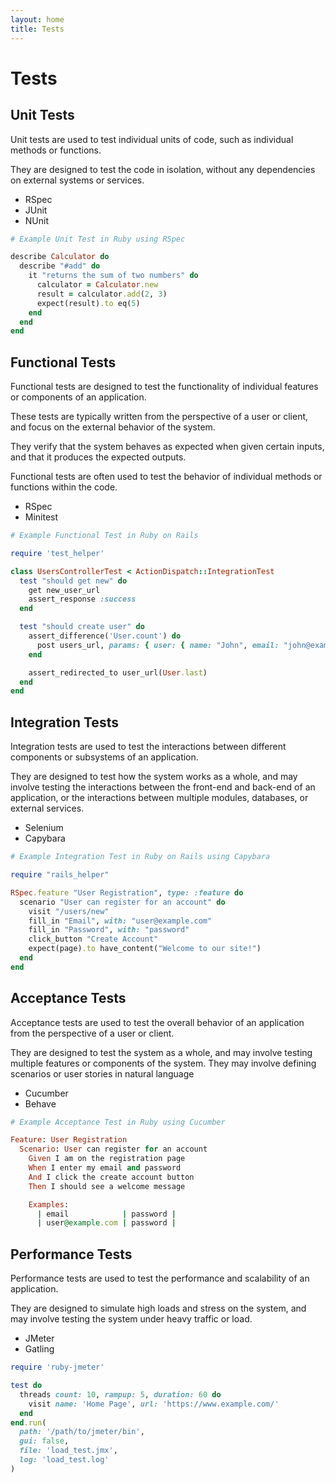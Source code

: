 ```yaml
---
layout: home
title: Tests
---
```


# Tests

## Unit Tests

Unit tests are used to test individual units of code, such as individual methods or functions. 

They are designed to test the code in isolation, without any dependencies on external systems or services.

- RSpec
- JUnit
- NUnit

```ruby
# Example Unit Test in Ruby using RSpec

describe Calculator do
  describe "#add" do
    it "returns the sum of two numbers" do
      calculator = Calculator.new
      result = calculator.add(2, 3)
      expect(result).to eq(5)
    end
  end
end
```

## Functional Tests

Functional tests are designed to test the functionality of individual features or components of an application. 

These tests are typically written from the perspective of a user or client, and focus on the external behavior of the system. 

They verify that the system behaves as expected when given certain inputs, and that it produces the expected outputs. 

Functional tests are often used to test the behavior of individual methods or functions within the code.

- RSpec 
- Minitest

```ruby
# Example Functional Test in Ruby on Rails

require 'test_helper'

class UsersControllerTest < ActionDispatch::IntegrationTest
  test "should get new" do
    get new_user_url
    assert_response :success
  end

  test "should create user" do
    assert_difference('User.count') do
      post users_url, params: { user: { name: "John", email: "john@example.com", password: "password" } }
    end

    assert_redirected_to user_url(User.last)
  end
end
```

## Integration Tests

Integration tests are used to test the interactions between different components or subsystems of an application. 

They are designed to test how the system works as a whole, and may involve testing the interactions between the front-end and back-end of an application, or the interactions between multiple modules, databases, or external services. 

- Selenium
- Capybara

```ruby
# Example Integration Test in Ruby on Rails using Capybara

require "rails_helper"

RSpec.feature "User Registration", type: :feature do
  scenario "User can register for an account" do
    visit "/users/new"
    fill_in "Email", with: "user@example.com"
    fill_in "Password", with: "password"
    click_button "Create Account"
    expect(page).to have_content("Welcome to our site!")
  end
end
```

## Acceptance Tests

Acceptance tests are used to test the overall behavior of an application from the perspective of a user or client. 

They are designed to test the system as a whole, and may involve testing multiple features or components of the system. They may involve defining scenarios or user stories in natural language

- Cucumber 
- Behave

```ruby
# Example Acceptance Test in Ruby using Cucumber

Feature: User Registration
  Scenario: User can register for an account
    Given I am on the registration page
    When I enter my email and password
    And I click the create account button
    Then I should see a welcome message

    Examples:
      | email            | password |
      | user@example.com | password |
```

## Performance Tests

Performance tests are used to test the performance and scalability of an application. 

They are designed to simulate high loads and stress on the system, and may involve testing the system under heavy traffic or load. 

- JMeter
- Gatling

```ruby
require 'ruby-jmeter'

test do
  threads count: 10, rampup: 5, duration: 60 do
    visit name: 'Home Page', url: 'https://www.example.com/'
  end
end.run(
  path: '/path/to/jmeter/bin',
  gui: false,
  file: 'load_test.jmx',
  log: 'load_test.log'
)
```
